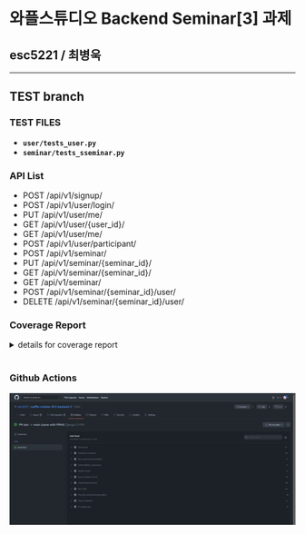 # 와플스튜디오 Backend Seminar[3] 과제

## esc5221 / 최병욱
_________________________________________


## **TEST branch**
### **TEST FILES**
- **`user/tests_user.py`**
- **`seminar/tests_sseminar.py`**
### **API List**
- POST /api/v1/signup/
- POST /api/v1/user/login/
- PUT /api/v1/user/me/
- GET /api/v1/user/{user_id}/
- GET /api/v1/user/me/
- POST /api/v1/user/participant/
- POST /api/v1/seminar/
- PUT /api/v1/seminar/{seminar_id}/
- GET /api/v1/seminar/{seminar_id}/
- GET /api/v1/seminar/
- POST /api/v1/seminar/{seminar_id}/user/
- DELETE /api/v1/seminar/{seminar_id}/user/

### **Coverage Report**
<details>
<summary>details for coverage report</summary>

``` 
Name                                                    Stmts Miss Cover
--------------------------------------------------------------------------
manage.py                                                 12    2   83%
seminar/__init__.py                                        0    0  100%
seminar/admin.py                                           1    0  100%
seminar/apps.py                                            4    0  100%
seminar/migrations/0001_initial.py                         6    0  100%
seminar/migrations/0002_userseminar_user.py                7    0  100%
seminar/migrations/0003_auto_20210925_0854.py              4    0  100%
seminar/migrations/0004_alter_userseminar_joined_at.py     4    0  100%
seminar/migrations/0005_auto_20210925_1446.py              6    0  100%
seminar/migrations/0006_seminar_participant_count.py       4    0  100%
seminar/migrations/0007_auto_20210927_1123.py              4    0  100%
seminar/migrations/0008_alter_seminar_online.py            4    0  100%
seminar/migrations/__init__.py                             0    0  100%
seminar/models.py                                         20    0  100%
seminar/serializers.py                                    92    1   99%
seminar/tests.py                                           1    0  100%
seminar/urls.py                                            7    0  100%
seminar/views.py                                         104    3   97%
survey/__init__.py                                         0    0  100%
survey/admin.py                                            4    0  100%
survey/apps.py                                             3    0  100%
survey/management/__init__.py                              0    0  100%
survey/management/commands/__init__.py                     0    0  100%
survey/migrations/0001_initial.py                          6    0  100%
survey/migrations/0002_surveyresult_user.py                7    0  100%
survey/migrations/__init__.py                              0    0  100%
survey/models.py                                          19    0  100%
survey/serializers.py                                     26    8   69%
survey/tests_seminar.py                                  583    3   99%
survey/urls.py                                             8    0  100%
survey/views.py                                           42   21   50%
user/__init__.py                                           0    0  100%
user/admin.py                                              1    0  100%
user/apps.py                                               3    0  100%
user/migrations/0001_initial.py                            8    0  100%
user/migrations/0002_user_role.py                          4    0  100%
user/migrations/0003_auto_20210924_1308.py                 5    0  100%
user/migrations/0004_auto_20210924_1405.py                 5    0  100%
user/migrations/0005_auto_20210925_0531.py                 4    0  100%
user/migrations/0006_alter_instructorprofile_year.py       4    0  100%
user/migrations/0007_alter_participantprofile_accepted.py  4    0  100%
user/migrations/0008_remove_user_is_active.py              4    0  100%
user/migrations/0009_alter_participantprofile_accepted.py  4    0  100%
user/migrations/__init__.py                                0    0  100%
user/models.py                                            53    8   85%
user/serializers.py                                      135   14   90%
user/tests.py                                              1    0  100%
user/tests_user.py                                       224    2   99%
user/urls.py                                               7    0  100%
user/views.py                                             90   14   84%
waffle_backend/__init__.py                                 0    0  100%
waffle_backend/settings.py                                30    0  100%
waffle_backend/urls.py                                     9    0  100%
------------------------------------------------------------------------
TOTAL                                                   1573   76   95%
```

</details>

<br>

### **Github Actions**
![Image](https://github.com/esc5221/waffle-rookies-19.5-backend-2/blob/main/results/Django_CI_passed.JPG?raw=true)
